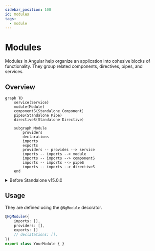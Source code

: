 ```yaml
---
sidebar_position: 100
id: modules
tags:
  - module
---
```


# Modules

Modules in Angular help organize an application into cohesive blocks of functionality.
They group related components, directives, pipes, and services.

## Overview

```mermaid
graph TD
    service(Service)
    module(Module)
    componentS(Standalone Component)
    pipeS(Standalone Pipe)
    directiveS(Standalone Directive)

    subgraph Module
        providers
        declarations
        imports
        exports
        providers -- provides --> service
        imports -- imports --> module
        imports -- imports --> componentS
        imports -- imports --> pipeS
        imports -- imports --> directiveS
    end
```

<details>
  <summary>Before Standalone v15.0.0</summary>
  <div>

```mermaid
graph TD
    service(Service)
    module(Module)
    componentO(Component)
    pipeO(Pipe)
    directiveO(Directive)

    subgraph Module
        providers
        declarations
        imports
        exports
        providers -- provides --> service
        imports -- imports --> module
        declarations -- declare --> componentO
        declarations -- declare --> pipeO
        declarations -- declare --> directiveO
    end
```

</div>
</details>

## Usage

They are defined using the `@NgModule` decorator.

```typescript
@NgModule({
    imports: [],
    providers: [],
    exports: []
    // declatations: [],
})
export class YourModule { }
```
